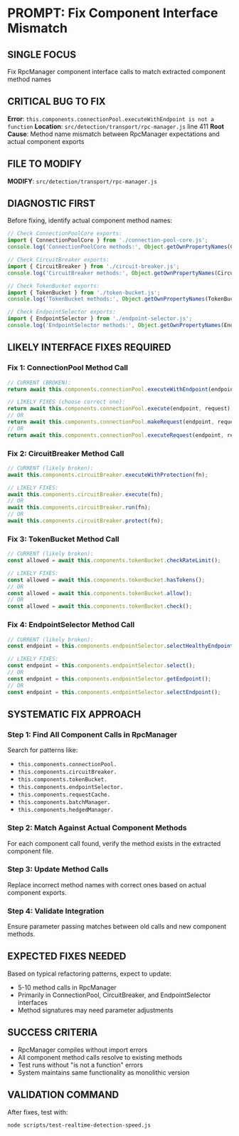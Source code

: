 # PROMPT: Fix Component Interface Mismatch

## SINGLE FOCUS
Fix RpcManager component interface calls to match extracted component method names

## CRITICAL BUG TO FIX
**Error**: `this.components.connectionPool.executeWithEndpoint is not a function`
**Location**: `src/detection/transport/rpc-manager.js` line 411
**Root Cause**: Method name mismatch between RpcManager expectations and actual component exports

## FILE TO MODIFY
**MODIFY**: `src/detection/transport/rpc-manager.js`

## DIAGNOSTIC FIRST
Before fixing, identify actual component method names:

```javascript
// Check ConnectionPoolCore exports:
import { ConnectionPoolCore } from './connection-pool-core.js';
console.log('ConnectionPoolCore methods:', Object.getOwnPropertyNames(ConnectionPoolCore.prototype));

// Check CircuitBreaker exports:
import { CircuitBreaker } from './circuit-breaker.js';  
console.log('CircuitBreaker methods:', Object.getOwnPropertyNames(CircuitBreaker.prototype));

// Check TokenBucket exports:
import { TokenBucket } from './token-bucket.js';
console.log('TokenBucket methods:', Object.getOwnPropertyNames(TokenBucket.prototype));

// Check EndpointSelector exports:
import { EndpointSelector } from './endpoint-selector.js';
console.log('EndpointSelector methods:', Object.getOwnPropertyNames(EndpointSelector.prototype));
```

## LIKELY INTERFACE FIXES REQUIRED

### Fix 1: ConnectionPool Method Call
```javascript
// CURRENT (BROKEN):
return await this.components.connectionPool.executeWithEndpoint(endpoint, request);

// LIKELY FIXES (choose correct one):
return await this.components.connectionPool.execute(endpoint, request);
// OR
return await this.components.connectionPool.makeRequest(endpoint, request);
// OR  
return await this.components.connectionPool.executeRequest(endpoint, request);
```

### Fix 2: CircuitBreaker Method Call
```javascript
// CURRENT (likely broken):
await this.components.circuitBreaker.executeWithProtection(fn);

// LIKELY FIXES:
await this.components.circuitBreaker.execute(fn);
// OR
await this.components.circuitBreaker.run(fn);
// OR
await this.components.circuitBreaker.protect(fn);
```

### Fix 3: TokenBucket Method Call
```javascript
// CURRENT (likely broken):
const allowed = await this.components.tokenBucket.checkRateLimit();

// LIKELY FIXES:
const allowed = await this.components.tokenBucket.hasTokens();
// OR
const allowed = await this.components.tokenBucket.allow();
// OR
const allowed = await this.components.tokenBucket.check();
```

### Fix 4: EndpointSelector Method Call
```javascript
// CURRENT (likely broken):
const endpoint = this.components.endpointSelector.selectHealthyEndpoint();

// LIKELY FIXES:
const endpoint = this.components.endpointSelector.select();
// OR
const endpoint = this.components.endpointSelector.getEndpoint();
// OR
const endpoint = this.components.endpointSelector.selectEndpoint();
```

## SYSTEMATIC FIX APPROACH

### Step 1: Find All Component Calls in RpcManager
Search for patterns like:
- `this.components.connectionPool.`
- `this.components.circuitBreaker.`
- `this.components.tokenBucket.`
- `this.components.endpointSelector.`
- `this.components.requestCache.`
- `this.components.batchManager.`
- `this.components.hedgedManager.`

### Step 2: Match Against Actual Component Methods
For each component call found, verify the method exists in the extracted component file.

### Step 3: Update Method Calls
Replace incorrect method names with correct ones based on actual component exports.

### Step 4: Validate Integration
Ensure parameter passing matches between old calls and new component methods.

## EXPECTED FIXES NEEDED
Based on typical refactoring patterns, expect to update:
- 5-10 method calls in RpcManager
- Primarily in ConnectionPool, CircuitBreaker, and EndpointSelector interfaces
- Method signatures may need parameter adjustments

## SUCCESS CRITERIA
- RpcManager compiles without import errors
- All component method calls resolve to existing methods
- Test runs without "is not a function" errors
- System maintains same functionality as monolithic version

## VALIDATION COMMAND
After fixes, test with:
```bash
node scripts/test-realtime-detection-speed.js
```
